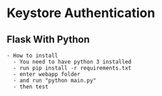 # Keystore Authentication
## Flask With Python
    - How to install
      - You need to have python 3 installed
      - run pip install -r requirements.txt
      - enter webapp folder
      - and run "python main.py"
      - then test 